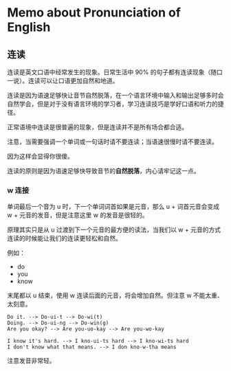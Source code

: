 # Memo about Pronunciation of English

## 连读

连读是英文口语中经常发生的现象。日常生活中 90% 的句子都有连读现象（随口一说）。连读可以让口语更加自然和地道。

连读是因为语速足够快让音节自然脱落，在一个语言环境中输入和输出足够多时会自然学会，但是对于没有语言环境的学习者，学习连读技巧是学好口语和听力的捷径。

正常语境中连读是很普遍的现象，但是连读并不是所有场合都合适。

注意，当需要强调一个单词或一句话时请不要连读；当语速很慢时请不要连读。

因为这样会显得你很傻。

连读的原则是因为语速足够快导致音节的**自然脱落**，内心请牢记这一点。

### w 连接

单词最后一个音为 u 时，下一个单词词首如果是元音，那么 u + 词首元音会变成 w + 元音的发音，但是注意这里 w 的发音是很轻的。

原理其实只是从 u 过渡到下一个元音的最方便的读法，当我们以 w + 元音的方式连读的时候能让我们的连读更轻松和自然。

例如：

- do
- you
- know

末尾都以 u 结束，使用 w 连读后面的元音，将会增加自然。但注意 w 不能太重、太刻意。

```
Do it. --> Do-ui-t --> Do-wi(t)
Doing. --> Do-ui-ng --> Do-win(g)
Are you okay? --> Are you-uo-kay --> Are you-wo-kay

I know it's hard. --> I kno-ui-ts hard --> I kno-wi-ts hard
I don't know what that means. --> I don kno-w-tha means
```

注意发音非常轻。

